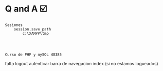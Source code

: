 # Q and A ☑️

    Sesiones
        session.save_path
            c:\XAMPP\tmp

        


    Curso de PHP y mySQL 48385



falta
    logout
    autenticar
    barra de navegacion
    index (si no estamos logueados)
    
